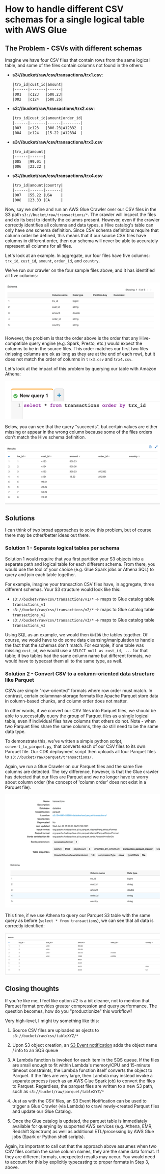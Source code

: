 # How to handle different CSV schemas for a single logical table with AWS Glue 

## The Problem - CSVs with different schemas

Imagine we have four CSV files that contain rows from the same logical table, and some of the files contain columns not found in the others:

* **s3://bucket/raw/csv/transactions/trx1.csv**:

    ```
    |trx_id|cust_id|amount|
    |------|-------|------|
    |001   |c123   |500.23|
    |002   |c124   |500.26|
    ```

* **s3://bucket/raw/transactions/trx2.csv**:

    ```
    |trx_id|cust_id|amount|order_id|
    |------|-------|------|--------|
    |003   |c123   |300.23|A12332  |
    |004   |c124   |15.22 |A12334  |
    ```

* **s3://bucket/raw/csv/transactions/trx3.csv**

    ```
    |trx_id|amount|
    |------|------|
    |005   |99.01 |
    |006   |23.22 |
    ```

* **s3://bucket/raw/csv/transactions/trx4.csv**

    ```
    |trx_id|amount|country|
    |------|------|-------|
    |007   |55.22 |USA    |
    |008   |23.33 |CA     |
    ```

Now, say we define and run an AWS Glue Crawler over our CSV files in the S3 path `s3://bucket/raw/transactions/*`. The crawler will inspect the files and do its best to identify the columns present. However, even if the crawler correctly identifies all columns and data types, a Hive catalog's table can only have *one* schema definition. Since CSV schema definitions require that column order be defined, this means that if our source CSV files have columns in different order, then our schema will never be able to accurately represent all columns for all files.

Let's look at an example. In aggregate, our four files have five columns: `trx_id`, `cust_id`, `amount`, `order_id`, and `country`.

We've run our crawler on the four sample files above, and it has identified all five columns: 

![](images/schema.png)

However, the problem is that the order above is the order that any Hive-compatible query engine (e.g. Spark, Presto, etc.) would expect the columns to be in the source files. This order matches our first two files (missing columns are ok as long as they are at the end of each row), but it does not match the order of columns in `trx3.csv` and `trx4.csv`. 

Let's look at the impact of this problem by querying our table with Amazon Athena:

![](images/athena-query.png)

Below, you can see that the query "succeeds", but certain values are either missing or appear in the wrong column because some of the files orders don't match the Hive schema definition. 

![](images/athena-results.png)


## Solutions

I can think of two broad approaches to solve this problem, but of course there may be other/better ideas out there. 

### Solution 1 - Separate logical tables per schema

Solution 1 would require that you first partition your S3 objects into a separate path and logical table for each different schema. From there, you would use the tool of your choice (e.g. Glue Spark jobs or Athena SQL) to query and join each table together. 

For example, imagine your transaction CSV files have, in aggregate, three different schemas. Your S3 structure would look like this: 

* `s3://bucket/raw/csv/transactions/v1/*` -> maps to Glue catalog table `transactions_v1`
* `s3://bucket/raw/csv/transactions/v2/*` -> maps to Glue catalog table `transactions_v2`
* `s3://bucket/raw/csv/transactions/v3/*` -> maps to Glue catalog table `transactions_v3`

Using SQL as an example, we would then `UNION` the tables together. Of course, we would have to do some data cleansing/manipulation to handle the fact that the schemas don't match. For example, if one table was missing `cust_id`, we would use a `SELECT null as cust_id, ...` for that table; if two tables had the same column name but different formats, we would have to typecast them all to the same type, as well.

### Solution 2 - Convert CSV to a column-oriented data structure like Parquet

CSVs are simple "row-oriented" formats where row order must match. In contrast, certain columnnar-storage formats like Apache Parquet store data in column-based chunks, and column order does not matter. 

In other words, if we convert our CSV files into Parquet files, we should be able to successfully query the group of Parquet files as a single logical table, even if individual files have columns that others do not. Note - when two Parquet files share the same columns, they *do* still need to be the same data type. 

To demonstrate this, we've written a simple python script, `convert_to_parquet.py`, that converts each of our CSV files to its own Parquet file. Our CDK deployment script then uploads all four Parquet files to `s3://bucket/raw/parquet/transactions/`. 

Again, we run a Glue Crawler on our Parquet files and the same five columns are detected. The key difference, however, is that the Glue crawler has detected that our files are Parquet and we no longer have to worry about column order (the concept of 'column order' does not exist in a Parquet file).

![](images/schema-parquet.png)

This time, if we use Athena to query our Parquet S3 table with the same query as before (`select * from transactions`), we can see that all data is correctly identified: 

![](images/athena-results-parquet.png)


## Closing thoughts

If you're like me, I feel like option #2 is a bit cleaner, not to mention that Parquet format provides greater compression and query performance. The question becomes, how do you "productionize" this workflow? 

Very high-level, I might try something like this: 

1. Source CSV files are uploaded as ojects to `s3://bucket/raw/csv/tableXYZ/*`

2. Upon S3 object creation, an [S3 Event notification](https://docs.aws.amazon.com/AmazonS3/latest/userguide/NotificationHowTo.html) adds the object name / info to an SQS queue

3. A Lambda function is invoked for each item in the SQS queue. If the files are small enough to fit within Lambda's memory/CPU and 15-minute timeout constraints, the Lambda function itself converts the object to Parquet. If the files are very large, then Lambda may instead invoke a separate process (such as an AWS Glue Spark job) to convert the files to Parquet. Regardless, the parquet files are written to a new S3 path, such as `s3://bucket/raw/parquet/tableXYZ/*`

4. Just as with the CSV files, an S3 Event Notification can be used to trigger a Glue Crawler (via Lambda) to crawl newly-created Parquet files and update our Glue Catalog. 

5. Once the Glue catalog is updated, the parquet table is immediately available for querying by supported AWS services (e.g. Athena, EMR, Redshift Spectrum) as well as additional ETL/processing by AWS Glue jobs (Spark or Python shell scripts). 

Again, its important to call out that the approach above assumes when two CSV files contain the same column names, they are the same data format. If they are different formats, unexpected results may occur. You would need to account for this by explicitly typecasting to proper formats in Step 3, above.
